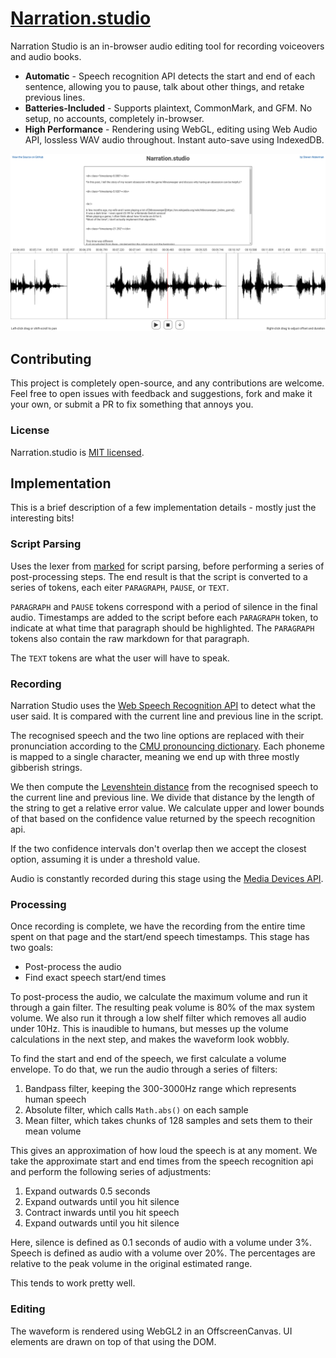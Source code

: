 # [Narration.studio](https://narration.studio)

Narration Studio is an in-browser audio editing tool for recording voiceovers and audio books.

* **Automatic** - Speech recognition API detects the start and end of each sentence, allowing you to pause, talk about other things, and retake previous lines.
* **Batteries-Included** - Supports plaintext, CommonMark, and GFM. No setup, no accounts, completely in-browser.
* **High Performance** - Rendering using WebGL, editing using Web Audio API, lossless WAV audio throughout. Instant auto-save using IndexedDB.

![The Narration.studio UI](./narrationstudio.png)

## Contributing

This project is completely open-source, and any contributions are welcome.
Feel free to open issues with feedback and suggestions, fork and make it your own, or submit a PR to fix something that annoys you.

### License

Narration.studio is [MIT licensed](./LICENSE).

## Implementation

This is a brief description of a few implementation details - mostly just the interesting bits!

### Script Parsing

Uses the lexer from [marked](https://www.npmjs.com/package/marked) for script parsing, before performing a series of post-processing steps.
The end result is that the script is converted to a series of tokens, each eiter `PARAGRAPH`, `PAUSE`, or `TEXT`.

`PARAGRAPH` and `PAUSE` tokens correspond with a period of silence in the final audio.
Timestamps are added to the script before each `PARAGRAPH` token, to indicate at what time that paragraph should be highlighted.
The `PARAGRAPH` tokens also contain the raw markdown for that paragraph.

The `TEXT` tokens are what the user will have to speak.

### Recording

Narration Studio uses the [Web Speech Recognition API](https://developer.mozilla.org/en-US/docs/Web/API/SpeechRecognition) to detect what the user said.
It is compared with the current line and previous line in the script.

The recognised speech and the two line options are replaced with their pronunciation according to the [CMU pronouncing dictionary](http://www.speech.cs.cmu.edu/cgi-bin/cmudict).
Each phoneme is mapped to a single character, meaning we end up with three mostly gibberish strings.

We then compute the [Levenshtein distance](https://en.wikipedia.org/wiki/Levenshtein_distance) from the recognised speech to the current line and previous line.
We divide that distance by the length of the string to get a relative error value.
We calculate upper and lower bounds of that based on the confidence value returned by the speech recognition api.

If the two confidence intervals don't overlap then we accept the closest option, assuming it is under a threshold value.

Audio is constantly recorded during this stage using the [Media Devices API](https://developer.mozilla.org/en-US/docs/Web/API/MediaDevices).

### Processing

Once recording is complete, we have the recording from the entire time spent on that page and the start/end speech timestamps.
This stage has two goals:

* Post-process the audio
* Find exact speech start/end times

To post-process the audio, we calculate the maximum volume and run it through a gain filter.
The resulting peak volume is 80% of the max system volume.
We also run it through a low shelf filter which removes all audio under 10Hz.
This is inaudible to humans, but messes up the volume calculations in the next step, and makes the waveform look wobbly.

To find the start and end of the speech, we first calculate a volume envelope.
To do that, we run the audio through a series of filters:

1. Bandpass filter, keeping the 300-3000Hz range which represents human speech
1. Absolute filter, which calls `Math.abs()` on each sample
1. Mean filter, which takes chunks of 128 samples and sets them to their mean volume

This gives an approximation of how loud the speech is at any moment.
We take the approximate start and end times from the speech recognition api and perform the following series of adjustments:

1. Expand outwards 0.5 seconds
1. Expand outwards until you hit silence
1. Contract inwards until you hit speech
1. Expand outwards until you hit silence

Here, silence is defined as 0.1 seconds of audio with a volume under 3%.
Speech is defined as audio with a volume over 20%.
The percentages are relative to the peak volume in the original estimated range.

This tends to work pretty well.

### Editing

The waveform is rendered using WebGL2 in an OffscreenCanvas.
UI elements are drawn on top of that using the DOM.